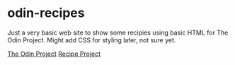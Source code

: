 # odin-recipes

Just a very basic web site to show some recipies using basic HTML for The Odin Project.  Might add CSS for styling later, not sure yet.

[The Odin Project](https://www.theodinproject.com/)
[Recipe Project](https://www.theodinproject.com/lessons/foundations-recipes)